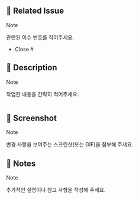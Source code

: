 ## 📌 Related Issue

> [!NOTE]
> 관련된 이슈 번호를 적어주세요.

- Close #

## 🚀 Description

> [!NOTE]
> 작업한 내용을 간략히 적어주세요.

```text

```

## 📸 Screenshot
> [!NOTE]
> 변경 사항을 보여주는 스크린샷(또는 GIF)을 첨부해 주세요.

## 📢 Notes

> [!NOTE]
> 추가적인 설명이나 참고 사항을 작성해 주세요.

```text

```
